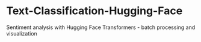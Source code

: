 # Text-Classification-Hugging-Face
Sentiment analysis with Hugging Face Transformers - batch processing and visualization

